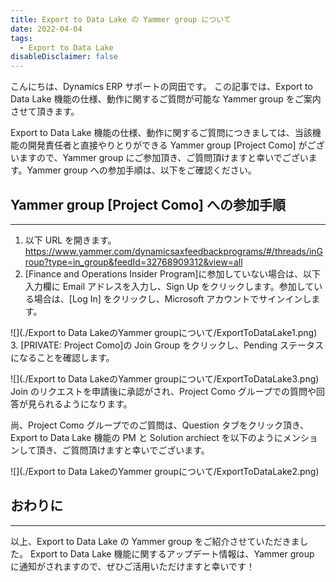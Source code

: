 ```yaml
---
title: Export to Data Lake の Yammer group について
date: 2022-04-04
tags:
  - Export to Data Lake
disableDisclaimer: false
---
```


こんにちは、Dynamics ERP サポートの岡田です。
この記事では、Export to Data Lake 機能の仕様、動作に関するご質問が可能な Yammer group をご案内させて頂きます。

<!-- more -->

Export to Data Lake 機能の仕様、動作に関するご質問につきましては、当該機能の開発責任者と直接やりとりができる Yammer group [Project Como] がございますので、Yammer group にご参加頂き、ご質問頂けますと幸いでございます。Yammer group への参加手順は、以下をご確認ください。

<!-- 見出し -->

## Yammer group [Project Como] への参加手順
---
<!-- 数字リスト -->

1. 以下 URL を開きます。
https://www.yammer.com/dynamicsaxfeedbackprograms/#/threads/inGroup?type=in_group&feedId=32768909312&view=all
2. [Finance and Operations Insider Program]に参加していない場合は、以下入力欄に Email アドレスを入力し、Sign Up をクリックします。参加している場合は、[Log In] をクリックし、Microsoft アカウントでサインインします。
<!-- 画像 (リポジトリ内ファイルを参照 -->
![](./Export to Data LakeのYammer groupについて/ExportToDataLake1.png)
3. [PRIVATE: Project Como]の Join Group をクリックし、Pending ステータスになることを確認します。
<!-- 画像 (リポジトリ内ファイルを参照 -->
![](./Export to Data LakeのYammer groupについて/ExportToDataLake3.png)
Join のリクエストを申請後に承認がされ、Project Como グループでの質問や回答が見られるようになります。

尚、Project Como グループでのご質問は、Question タブをクリック頂き、Export to Data Lake 機能の PM と Solution archiect を以下のようにメンションして頂き、ご質問頂けますと幸いでございます。
<!-- 画像 (リポジトリ内ファイルを参照 -->
![](./Export to Data LakeのYammer groupについて/ExportToDataLake2.png)
<!-- 区切り線 -->
## おわりに
---
以上、Export to Data Lake の Yammer group をご紹介させていただきました。
Export to Data Lake 機能に関するアップデート情報は、Yammer group に通知がされますので、ぜひご活用いただけますと幸いです！

